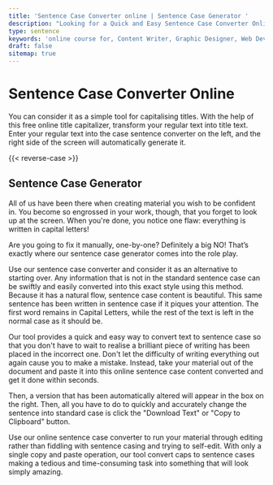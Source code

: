 ```yaml
---
title: 'Sentence Case Converter online | Sentence Case Generator '
description: "Looking for a Quick and Easy Sentence Case Converter Online? Use This Online Sentence Case Converter to Get Sentence Casing. Convert to sentence case, sentence case vs title case, grammarly"
type: sentence
keywords: 'online course for, Content Writer, Graphic Designer, Web Developer, Software Engineer, Frontend Developer graphic designer, UI designer, digital marketing'
draft: false
sitemap: true
---
```


# Sentence Case Converter Online

You can consider it as a simple tool for capitalising titles. With the help of this free online title capitalizer, transform your regular text into title text. Enter your regular text into the case sentence converter on the left, and the right side of the screen will automatically generate it.


{{< reverse-case >}}

## Sentence Case Generator

All of us have been there when creating material you wish to be confident in. You become so engrossed in your work, though, that you forget to look up at the screen. When you're done, you notice one flaw: everything is written in capital letters! 

Are you going to fix it manually, one-by-one? Definitely a big NO! That’s exactly where our sentence case generator comes into the role play. 

Use our sentence case converter and consider it as an alternative to starting over. Any information that is not in the standard sentence case can be swiftly and easily converted into this exact style using this method. Because it has a natural flow, sentence case content is beautiful. This same sentence has been written in sentence case if it piques your attention. The first word remains in Capital Letters, while the rest of the text is left in the normal case as it should be.

Our tool provides a quick and easy way to convert text to sentence case so that you don't have to wait to realise a brilliant piece of writing has been placed in the incorrect one. Don't let the difficulty of writing everything out again cause you to make a mistake. Instead, take your material out of the document and paste it into this online sentence case content converted and get it done within seconds. 

Then, a version that has been automatically altered will appear in the box on the right. Then, all you have to do to quickly and accurately change the sentence into standard case is click the "Download Text" or "Copy to Clipboard" button.

Use our online sentence case converter to run your material through editing rather than fiddling with sentence casing and trying to self-edit. With only a single copy and paste operation, our tool convert caps to sentence cases making a tedious and time-consuming task into something that will look simply amazing.
